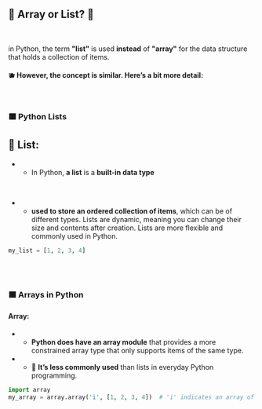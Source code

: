## 🧶 Array or List? 🤔

<br>

in Python, the term **"list"** is used **instead** of **"array"** for the data structure that holds a collection of items.

#### 🫐 However, the concept is similar. Here’s a bit more detail:

<br>

### 🟧 Python Lists

## 🌵 List:

- - In Python, **a list** is a **built-in data type**

<br>

- - **used to store an ordered collection of items**, which can be of different types. Lists are dynamic, meaning you can change their size and contents after creation. Lists are more flexible and commonly used in Python.

```python
my_list = [1, 2, 3, 4]
```

<br>
<br>

### 🟧 Arrays in Python

#### Array:

 - - **Python does have an array module** that provides a more constrained array type that only supports items of the same type.


  - - 🔴 **It’s less commonly used** than lists in everyday Python programming.

```python
import array
my_array = array.array('i', [1, 2, 3, 4])  # 'i' indicates an array of integers

  ```